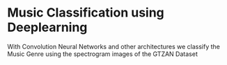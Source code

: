 # Music Classification using Deeplearning
With Convolution Neural Networks and other architectures we classify the Music Genre using the spectrogram images of the GTZAN Dataset
